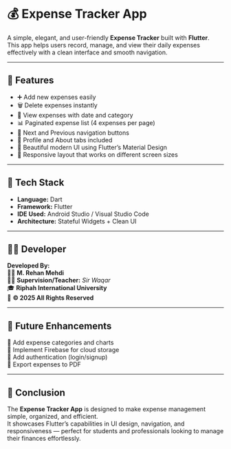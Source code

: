# 💰 Expense Tracker App

A simple, elegant, and user-friendly **Expense Tracker** built with **Flutter**.  
This app helps users record, manage, and view their daily expenses effectively with a clean interface and smooth navigation.

---

## 🧾 Features

- ➕ Add new expenses easily  
- 🗑️ Delete expenses instantly  
- 📅 View expenses with date and category  
- 📊 Paginated expense list (4 expenses per page)  
- 🔁 Next and Previous navigation buttons  
- 🧍 Profile and About tabs included  
- 💚 Beautiful modern UI using Flutter’s Material Design  
- 📱 Responsive layout that works on different screen sizes  

---

## 🧠 Tech Stack

- **Language:** Dart  
- **Framework:** Flutter  
- **IDE Used:** Android Studio / Visual Studio Code  
- **Architecture:** Stateful Widgets + Clean UI  

---

## 👨‍💻 Developer

**Developed By:**  
🧑‍💻 **M. Rehan Mehdi**  
🧑‍🏫 **Supervision/Teacher:** *Sir Waqar*  
🎓 **Riphah International University**  
📅 **© 2025 All Rights Reserved**

---

## 🌟 Future Enhancements

🔹 Add expense categories and charts  
🔹 Implement Firebase for cloud storage  
🔹 Add authentication (login/signup)  
🔹 Export expenses to PDF  

---

## 🏁 Conclusion

The **Expense Tracker App** is designed to make expense management simple, organized, and efficient.  
It showcases Flutter’s capabilities in UI design, navigation, and responsiveness — perfect for students and professionals looking to manage their finances effortlessly.
